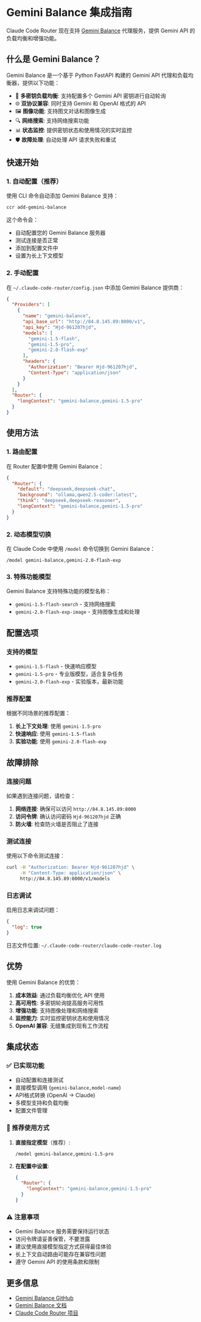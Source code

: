 # Gemini Balance 集成指南

Claude Code Router 现在支持 [Gemini Balance](https://github.com/snailyp/gemini-balance) 代理服务，提供 Gemini API 的负载均衡和增强功能。

## 什么是 Gemini Balance？

Gemini Balance 是一个基于 Python FastAPI 构建的 Gemini API 代理和负载均衡器，提供以下功能：

- 🔄 **多密钥负载均衡**: 支持配置多个 Gemini API 密钥进行自动轮询
- 🌐 **双协议兼容**: 同时支持 Gemini 和 OpenAI 格式的 API
- 🖼️ **图像功能**: 支持图文对话和图像生成
- 🔍 **网络搜索**: 支持网络搜索功能
- 📊 **状态监控**: 提供密钥状态和使用情况的实时监控
- 🛡️ **故障处理**: 自动处理 API 请求失败和重试

## 快速开始

### 1. 自动配置（推荐）

使用 CLI 命令自动添加 Gemini Balance 支持：

```bash
ccr add-gemini-balance
```

这个命令会：
- 自动配置您的 Gemini Balance 服务器
- 测试连接是否正常
- 添加到配置文件中
- 设置为长上下文模型

### 2. 手动配置

在 `~/.claude-code-router/config.json` 中添加 Gemini Balance 提供商：

```json
{
  "Providers": [
    {
      "name": "gemini-balance",
      "api_base_url": "http://84.8.145.89:8000/v1",
      "api_key": "Hjd-961207hjd",
      "models": [
        "gemini-1.5-flash",
        "gemini-1.5-pro",
        "gemini-2.0-flash-exp"
      ],
      "headers": {
        "Authorization": "Bearer Hjd-961207hjd",
        "Content-Type": "application/json"
      }
    }
  ],
  "Router": {
    "longContext": "gemini-balance,gemini-1.5-pro"
  }
}
```

## 使用方法

### 1. 路由配置

在 Router 配置中使用 Gemini Balance：

```json
{
  "Router": {
    "default": "deepseek,deepseek-chat",
    "background": "ollama,qwen2.5-coder:latest",
    "think": "deepseek,deepseek-reasoner", 
    "longContext": "gemini-balance,gemini-1.5-pro"
  }
}
```

### 2. 动态模型切换

在 Claude Code 中使用 `/model` 命令切换到 Gemini Balance：

```
/model gemini-balance,gemini-2.0-flash-exp
```

### 3. 特殊功能模型

Gemini Balance 支持特殊功能的模型名称：

- `gemini-1.5-flash-search` - 支持网络搜索
- `gemini-2.0-flash-exp-image` - 支持图像生成和处理

## 配置选项

### 支持的模型

- `gemini-1.5-flash` - 快速响应模型
- `gemini-1.5-pro` - 专业版模型，适合复杂任务
- `gemini-2.0-flash-exp` - 实验版本，最新功能

### 推荐配置

根据不同场景的推荐配置：

1. **长上下文处理**: 使用 `gemini-1.5-pro`
2. **快速响应**: 使用 `gemini-1.5-flash`  
3. **实验功能**: 使用 `gemini-2.0-flash-exp`

## 故障排除

### 连接问题

如果遇到连接问题，请检查：

1. **网络连接**: 确保可以访问 `http://84.8.145.89:8000`
2. **访问令牌**: 确认访问密码 `Hjd-961207hjd` 正确
3. **防火墙**: 检查防火墙是否阻止了连接

### 测试连接

使用以下命令测试连接：

```bash
curl -H "Authorization: Bearer Hjd-961207hjd" \
     -H "Content-Type: application/json" \
     http://84.8.145.89:8000/v1/models
```

### 日志调试

启用日志来调试问题：

```json
{
  "log": true
}
```

日志文件位置: `~/.claude-code-router/claude-code-router.log`

## 优势

使用 Gemini Balance 的优势：

1. **成本效益**: 通过负载均衡优化 API 使用
2. **高可用性**: 多密钥轮询提高服务可用性
3. **增强功能**: 支持图像处理和网络搜索
4. **监控能力**: 实时监控密钥状态和使用情况
5. **OpenAI 兼容**: 无缝集成到现有工作流程

## 集成状态

### ✅ 已实现功能
- 自动配置和连接测试
- 直接模型调用 (`gemini-balance,model-name`)
- API格式转换 (OpenAI → Claude)
- 多模型支持和负载均衡
- 配置文件管理

### 🎯 推荐使用方式
1. **直接指定模型**（推荐）:
   ```
   /model gemini-balance,gemini-1.5-pro
   ```

2. **在配置中设置**:
   ```json
   {
     "Router": {
       "longContext": "gemini-balance,gemini-1.5-pro"
     }
   }
   ```

### ⚠️ 注意事项
- Gemini Balance 服务需要保持运行状态
- 访问令牌请妥善保管，不要泄露
- 建议使用直接模型指定方式获得最佳体验
- 长上下文自动路由可能存在兼容性问题
- 遵守 Gemini API 的使用条款和限制

## 更多信息

- [Gemini Balance GitHub](https://github.com/snailyp/gemini-balance)
- [Gemini Balance 文档](https://gb-docs.snaily.top)
- [Claude Code Router 项目](https://github.com/tonyhu2006/claude-code-router)
